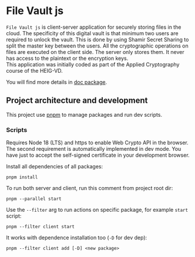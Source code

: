 # File Vault js

`File Vault js` is client-server application for securely storing files in the cloud.
The specificity of this digital vault is that minimum two users are required to unlock the vault.
This is done by using Shamir Secret Sharing to split the master key between the users. All the cryptographic operations on files are executed on the client side. The server only stores them. It never has access to the plaintext or the encryption keys.  
This application was initially coded as part of the Applied Cryptography course of the HEIG-VD.  

You will find more details in [doc package](https://github.com/superjeffcplusplus/file-vault-js/tree/main/packages/doc).

## Project architecture and development
This project use [pnpm](https://pnpm.io/installation) to manage packages and run dev scripts.

### Scripts

Requires Node 18 (LTS) and https to enable Web Crypto API in the browser.
The second requirement is automatically implemented in dev mode. 
You have just to accept the self-signed certificate in your development browser.

Install all dependencies of all packages:
```
pnpm install
```

To run both server and client, run this comment from project root dir:
```
pnpm --parallel start
```
Use the `--filter` arg to run actions on specific package, for example `start` script:
```
pnpm --filter client start
```
It works with dependence installation too (`-D` for dev dep):
```
pnpm --filter client add [-D] <new package>
```
